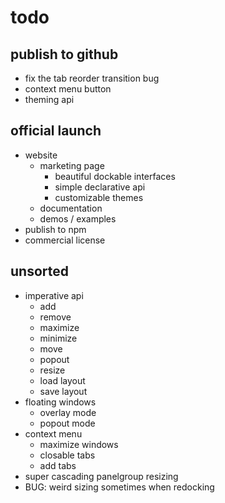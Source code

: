 # todo

## publish to github

- fix the tab reorder transition bug
- context menu button
- theming api

## official launch

- website
  - marketing page
    - beautiful dockable interfaces
    - simple declarative api
    - customizable themes
  - documentation
  - demos / examples
- publish to npm
- commercial license

## unsorted

- imperative api
  - add
  - remove
  - maximize
  - minimize
  - move
  - popout
  - resize
  - load layout
  - save layout
- floating windows
  - overlay mode
  - popout mode
- context menu
  - maximize windows
  - closable tabs
  - add tabs
- super cascading panelgroup resizing
- BUG: weird sizing sometimes when redocking
